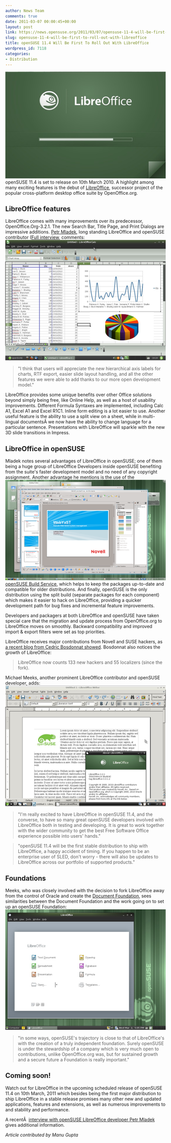 ```yaml
---
author: News Team
comments: true
date: 2011-03-07 00:00:45+00:00
layout: post
link: https://news.opensuse.org/2011/03/07/opensuse-11-4-will-be-first-to-roll-out-with-libreoffice/
slug: opensuse-11-4-will-be-first-to-roll-out-with-libreoffice
title: openSUSE 11.4 Will Be First To Roll Out With LibreOffice
wordpress_id: 7118
categories:
- Distribution
---
```


[![LibreOffice Splash on openSUSE](/wp-content/uploads/2011/03/LibreOffice-splash.jpg)](http://news.opensuse.org/2011/03/07/opensuse-11-4-will-be-first-to-roll-out-with-libreoffice/libreoffice-splash/)openSUSE 11.4 is set to release on 10th March 2010.  A highlight among many exciting features is the debut of [LibreOffice](http://www.libreoffice.org/), successor project of the popular cross-platform desktop office suite by OpenOffice.org.

<!-- more -->


## LibreOffice features


LibreOffice comes with many improvements over its predecessor, OpenOffice.Org-3.2.1. The new Search Bar, Title Page, and Print Dialogs are impressive additions. [Petr Mladek](http://sysbytes.wordpress.com/2011/03/07/an-interview-with-petr-mladek-libre-office-developer/), long standing LibreOffice and openSUSE contributor ([Full interview](http://sysbytes.wordpress.com/2011/03/07/an-interview-with-petr-mladek-libre-office-developer/), comments:
[![LibreOffice Calc on XFCE in openSUSE 11.4](/wp-content/uploads/2011/03/11.4-screenshot-libreoffice-calc-on-xfce.jpg)](http://news.opensuse.org/2011/03/07/opensuse-11-4-will-be-first-to-roll-out-with-libreoffice/11-4-screenshot-libreoffice-calc-on-xfce/)


<blockquote>"I think that users will appreciate the new hierarchical axis labels for charts, RTF export, easier slide layout handling, and all the other features we were able to add thanks to our more open development model."</blockquote>


LibreOffice provides some unique benefits over other Office solutions beyond simply being free, like Online Help, as well as a host of usability improvements. Different Formula Syntaxes are implemented, including Calc A1, Excel A1 and Excel R1C1. Inline form editing is a lot easier to use. Another useful feature is the ability to use a split view on a sheet, while in multi-lingual documentsÂ we now have the ability to change language for a particular sentence. Presentations with LibreOffice will sparkle with the new 3D slide transitions in Impress.


## LibreOffice in openSUSE


Mladek notes several advantages of LibreOffice in openSUSE; one of them being a huge group of LibreOffice Developers inside openSUSE benefiting from the suite's faster development model and no need of any copyright assignment. Another advantage he mentions is the use of the [![](/wp-content/uploads/2011/02/libreoffice.png)](http://news.opensuse.org/2011/03/07/opensuse-11-4-will-be-first-to-roll-out-with-libreoffice/libreoffice/)[openSUSE Build Service](https://build.opensuse.org/), which helps to keep the packages up-to-date and compatible for older distributions. And finally, openSUSE is the only distribution using the split build (separate packages for each component) which makes it easier to hack on LibreOffice, providing a quicker development path for bug fixes and incremental feature improvements.

Developers and packagers at both LibreOffice and openSUSE have taken special care that the migration and update process from OpenOffice.org to LibreOffice moves on smoothly. Backward compatibility and improved import & export filters were set as top priorities.

LibreOffice receives major contributions from Novell and SUSE hackers, as [a recent blog from Cedric Bosdonnat showed](http://cedric.bosdonnat.free.fr/wordpress/?p=758). Bosdonnat also notices the growth of LibreOffice:


<blockquote>LibreOffice now counts 133 new hackers and 55 localizers (since the fork).</blockquote>


Michael Meeks, another prominent LibreOffice contributor and openSUSE developer, adds:
[![LibreOffice Writer on LXDE in openSUSE 11.4](/wp-content/uploads/2011/03/11.4-screenshot-libreoffice-writer-on-lxde.jpg)](http://news.opensuse.org/2011/03/07/opensuse-11-4-will-be-first-to-roll-out-with-libreoffice/11-4-screenshot-libreoffice-writer-on-lxde/)


<blockquote>"I'm really excited to have LibreOffice in openSUSE 11.4, and the converse, to have so many great openSUSE developers involved with LibreOffice both in testing and developing. It is great to work together with the wider community to get the best Free Software Office experience possible into users' hands."</blockquote>




<blockquote>"openSUSE 11.4 will be the first stable distribution to ship with LibreOffice, a happy accident of timing. If you happen to be an enterprise user of SLED, don't worry - there will also be updates to LibreOffice across our portfolio of supported products."</blockquote>




## Foundations


Meeks, who was closely involved with the decision to fork LibreOffice away from the control of Oracle and create the [Document Foundation](http://www.documentfoundation.org/), sees similarities between the Document Foundation and the work going on to set up an openSUSE Foundation:
[![LibreOffice on GNOME in openSUSE 11.4](/wp-content/uploads/2011/03/11.4-screenshot-libreoffice-start.jpg)](http://news.opensuse.org/2011/03/07/opensuse-11-4-will-be-first-to-roll-out-with-libreoffice/11-4-screenshot-libreoffice-start/)


<blockquote>"in some ways, openSUSE's trajectory is close to that of LibreOffice's with the creation of a truly independent foundation. Surely openSUSE is under the stewardship of a company which is very much open to contributions, unlike OpenOffice.org was, but for sustained growth and a secure future a Foundation is really important."</blockquote>




## Coming soon!


Watch out for LibreOffice in the upcoming scheduled release of openSUSE 11.4 on 10th March, 2011 which besides being the first major distribution to ship LibreOffice in a stable release promises many other new and updated applications, features and extensions, as well as numerous improvements to and stability and performance.

A recentÂ  [interview with openSUSE LibreOffice developer Petr Mladek ](http://sysbytes.wordpress.com/2011/03/07/an-interview-with-petr-mladek-libre-office-developer/)gives additional information.

_Article contributed by Manu Gupta_
